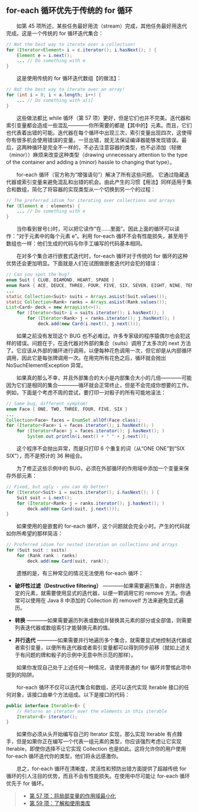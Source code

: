 ## for-each 循环优先于传统的 for 循环

&emsp;&emsp;如第 45 项所述，某些任务最好用流（stream）完成，其他任务最好用迭代完成。这是一个传统的 for 循环迭代集合：

```java
// Not the best way to iterate over a collection!
for (Iterator<Element> i = c.iterator(); i.hasNext(); ) {
    Element e = i.next();
    ... // Do something with e
}
```

&emsp;&emsp;这是使用传统的 for 循环迭代数组【的做法】：

```java
// Not the best way to iterate over an array!
for (int i = 0; i < a.length; i++) {
    ... // Do something with a[i]
}
```

&emsp;&emsp;这些做法都比 while 循环（第 57 项）更好，但是它们也并不完美。迭代器和索引变量都会造成一些混乱————你所需要的都是【其中的】元素。而且，它们也代表着出错的可能。迭代器在每个循环中出现三次，索引变量出现四次，这使得你有很多机会使用错误的变量。一旦出错，就无法保证编译器能够发现错误。最后，这两种循环是完全不一样的，不必去注意容器的类型，也不必添加（轻微（minor））麻烦来改变这种类型（drawing unnecessary attention to the type of the container and adding a (minor) hassle to changing that type）。

&emsp;&emsp;for-each 循环（官方称为“增强语句”）解决了所有这些问题。 它通过隐藏迭代器或索引变量来避免混乱和出错的机会。由此产生的习惯【用法】同样适用于集合和数组，简化了将容器的实现类型从一个切换到另一个的过程：

```java
// The preferred idiom for iterating over collections and arrays
for (Element e : elements) {
    ... // Do something with e
}
```

&emsp;&emsp;当你看到冒号(:)时，可以把它读作“在……里面”。因此上面的循环可以读作：“对于元素中的每个元素 e”。利用 for-each 循环不会有性能损失，甚至用于数组也一样：他们生成的代码与你手工编写的代码基本相同。

&emsp;&emsp;在对多个集合进行嵌套式迭代时，for-each 循环对于传统的 for 循环的这种优势还会更加明显。下面就是人们在试图做嵌套迭代时会犯的错误：

```java
// Can you spot the bug?
enum Suit { CLUB, DIAMOND, HEART, SPADE }
enum Rank { ACE, DEUCE, THREE, FOUR, FIVE, SIX, SEVEN, EIGHT, NINE, TEN, JACK, QUEEN, KING }
...
static Collection<Suit> suits = Arrays.asList(Suit.values());
static Collection<Rank> ranks = Arrays.asList(Rank.values());
List<Card> deck = new ArrayList<>();
    for (Iterator<Suit> i = suits.iterator(); i.hasNext(); )
        for (Iterator<Rank> j = ranks.iterator(); j.hasNext(); )
            deck.add(new Card(i.next(), j.next()));
```

&emsp;&emsp;如果之前没有发现这个 BUG 也不必难过。许多专家级的程序猿偶尔也会犯这样的错误。问题在于，在迭代器对外部的集合（suits）调用了太多次的 next 方法了。它应该从外部的循环进行调用，以便每种花色调用一次，但它却是从内部循环调用，因此它是每张牌调用一次。在用完所有花色之后，循环就会抛出 NoSuchElementException 异常。

&emsp;&emsp;如果真的那么不幸，并且外部集合的大小是内部集合大小的几倍————可能因为它们是相同的集合————循环就会正常终止，但是不会完成你想要的工作。例如，下面是个考虑不周的尝试，要打印一对骰子的所有可能地滚法：

```java
// Same bug, different symptom!
enum Face { ONE, TWO, THREE, FOUR, FIVE, SIX }
...
Collection<Face> faces = EnumSet.allOf(Face.class);
for (Iterator<Face> i = faces.iterator(); i.hasNext(); )
    for (Iterator<Face> j = faces.iterator(); j.hasNext(); )
        System.out.println(i.next() + " " + j.next());
```

&emsp;&emsp;这个程序不会抛出异常，而是只打印 6 个重复的词（从“ONE ONE”到“SIX SIX”），而不是预计的 36 种组合。

&emsp;&emsp;为了修正这些示例中的 BUG，必须在外部循环的作用域中添加一个变量来保存外部元素：

```java
// Fixed, but ugly - you can do better!
for (Iterator<Suit> i = suits.iterator(); i.hasNext(); ) {
    Suit suit = i.next();
    for (Iterator<Rank> j = ranks.iterator(); j.hasNext(); )
        deck.add(new Card(suit, j.next()));
}
```

&emsp;&emsp;如果使用的是嵌套的 for-each 循环，这个问题就会完全小时。产生的代码就如你所希望的那样简洁：

```java
// Preferred idiom for nested iteration on collections and arrays
for (Suit suit : suits)
    for (Rank rank : ranks)
        deck.add(new Card(suit, rank));
```

&emsp;&emsp;遗憾的是，有三种常见的情况无法使用 for-each 循环：

- **破坏性过滤（Destructive filtering）** ————如果需要遍历集合，并删除选定的元素，就需要使用显式的迭代器，以便一颗调用它的 remove 方法。你通常可以使用在 Java 8 中添加的 Collection 的 removeIf 方法来避免显式遍历。

- **转换** ————如果需要遍历列表或数组并替换其元素的部分或全部值，则需要列表迭代器或数组索引才能替换元素的值。

- **并行迭代** ————如果需要并行地遍历多个集合，就需要显式地控制迭代器或者索引变量，以便所有迭代器或者索引变量都可以得到同步前移（就如上述关于有问题的牌和骰子的示例中无意中所示范的那样）。

&emsp;&emsp;如果你发现自己处于上述任何一种情况，请使用普通的 for 循环并警惕此项中提到的陷阱。

&emsp;&emsp;for-each 循环不仅可以迭代集合和数组，还可以迭代实现 Iterable 接口的任何对象，该接口由单个方法组成。以下是接口的代码：

```java
public interface Iterable<E> {
    // Returns an iterator over the elements in this iterable
    Iterator<E> iterator();
}
```

&emsp;&emsp;如果你必须从头开始编写自己的 Iterator 实现，那么实现 Iterable 有点棘手，但是如果你正在编写一个代表一组元素的类型，你应该强烈考虑让它实现 Iterable，即使你选择不让它实现 Collection 也是如此。这将允许你的用户使用 for-each 循环迭代你的类型，他们将永远感激你。

&emsp;&emsp;总之，for-each 循环在清晰度，灵活性和预防出错方面提供了超越传统 for 循环的引人注目的优势，而且不会有性能损失。在使用中尽可能让 for-each 循环优先于 for 循环。

> - [第 57 项：将局部变量的作用域最小化](https://gitee.com/lin-mt/effective-java-third-edition/blob/master/第09章：通用编程/第57项：将局部变量的作用域最小化.md)
> - [第 59 项：了解和使用类库](https://gitee.com/lin-mt/effective-java-third-edition/blob/master/第09章：通用编程/第59项：了解和使用类库.md)
